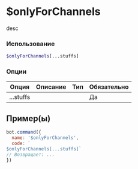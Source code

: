 # $onlyForChannels
desc
### Использование
```php
$onlyForChannels[...stuffs]
```

### Опции

| Опция | Описание | Тип | Обязательно |
|--------|-------------|------|----------|
| ...stuffs |  |  | Да |  
## Пример(ы)

```javascript
bot.command({
  name: '$onlyForChannels',
  code: `
$onlyForChannels[...stuffs]`
// Возвращает: ...
})
```
